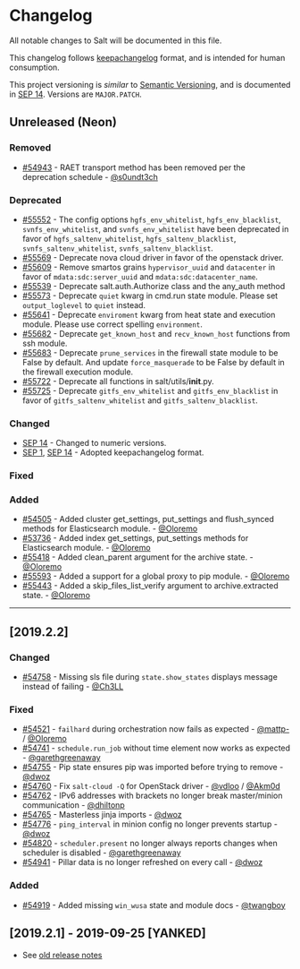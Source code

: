 # Changelog
All notable changes to Salt will be documented in this file.

This changelog follows [keepachangelog](https://keepachangelog.com/en/1.0.0/) format, and is intended for human consumption.

This project versioning is *similar* to [Semantic Versioning](https://semver.org), and is documented in [SEP 14](https://github.com/saltstack/salt-enhancement-proposals/pull/20/files).
Versions are `MAJOR.PATCH`.

## Unreleased (Neon)

### Removed

- [#54943](https://github.com/saltstack/salt/pull/54943) - RAET transport method has been removed per the deprecation schedule - [@s0undt3ch](https://github.com/s0undt3ch)

### Deprecated
- [#55552](https://github.com/saltstack/salt/pull/55552) - The config options `hgfs_env_whitelist`, `hgfs_env_blacklist`, `svnfs_env_whitelist`, and `svnfs_env_whitelist` have been deprecated in favor of `hgfs_saltenv_whitelist`, `hgfs_saltenv_blacklist`, `svnfs_saltenv_whitelist`, `svnfs_saltenv_blacklist`.
- [#55569](https://github.com/saltstack/salt/pull/55569) - Deprecate nova cloud driver in favor of the openstack driver.
- [#55609](https://github.com/saltstack/salt/pull/55609) - Remove smartos grains `hypervisor_uuid` and `datacenter` in favor of `mdata:sdc:server_uuid` and `mdata:sdc:datacenter_name`.
- [#55539](https://github.com/saltstack/salt/pull/55539) - Deprecate salt.auth.Authorize class and the any_auth method
- [#55573](https://github.com/saltstack/salt/pull/55573) - Deprecate `quiet` kwarg in cmd.run state module. Please set `output_loglevel` to `quiet` instead.
- [#55641](https://github.com/saltstack/salt/pull/55641) - Deprecate `enviroment` kwarg from heat state and execution module. Please use correct spelling `environment`.
- [#55682](https://github.com/saltstack/salt/pull/55682) - Deprecate `get_known_host` and `recv_known_host` functions from ssh module.
- [#55683](https://github.com/saltstack/salt/pull/55683) - Deprecate `prune_services` in the firewall state module to be False by default. And update `force_masquerade` to be False by default in the firewall execution module.
- [#55722](https://github.com/saltstack/salt/pull/55722) - Deprecate all functions in salt/utils/__init__.py.
- [#55725](https://github.com/saltstack/salt/pull/55725) - Deprecate `gitfs_env_whitelist` and `gitfs_env_blacklist` in favor of `gitfs_saltenv_whitelist` and `gitfs_saltenv_blacklist`.

### Changed

- [SEP 14](https://github.com/saltstack/salt-enhancement-proposals/pull/20) - Changed to numeric versions.
- [SEP 1](https://github.com/saltstack/salt-enhancement-proposals/blob/master/accepted/0001-changelog-format.md), [SEP 14](https://github.com/saltstack/salt-enhancement-proposals/pull/20) - Adopted keepachangelog format.

### Fixed

### Added

- [#54505](https://github.com/saltstack/salt/issues/54505) - Added cluster get_settings, put_settings and flush_synced methods for Elasticsearch module. - [@Oloremo](https://github.com/Oloremo)
- [#53736](https://github.com/saltstack/salt/issues/53736) - Added index get_settings, put_settings methods for Elasticsearch module. - [@Oloremo](https://github.com/Oloremo)
- [#55418](https://github.com/saltstack/salt/pull/55418) - Added clean_parent argument for the archive state. - [@Oloremo](https://github.com/Oloremo)
- [#55593](https://github.com/saltstack/salt/issues/55593) - Added a support for a global proxy to pip module. - [@Oloremo](https://github.com/Oloremo)
- [#55443](https://github.com/saltstack/salt/issues/55443) - Added a skip_files_list_verify argument to archive.extracted state. - [@Oloremo](https://github.com/Oloremo)

---

## [2019.2.2]

### Changed

- [#54758](https://github.com/saltstack/salt/issues/54758) - Missing sls file during `state.show_states` displays message instead of failing - [@Ch3LL](https://github.com/Ch3LL) 

### Fixed

- [#54521](https://github.com/saltstack/salt/issues/54521) - `failhard` during orchestration now fails as expected - [@mattp-](https://github.com/mattp-) / [@Oloremo](https://github.com/Oloremo)  
- [#54741](https://github.com/saltstack/salt/issues/54741) - `schedule.run_job` without time element now works as expected - [@garethgreenaway](https://github.com/garethgreenaway)
- [#54755](https://github.com/saltstack/salt/issues/54755) - Pip state ensures pip was imported before trying to remove - [@dwoz](https://github.com/dwoz)
- [#54760](https://github.com/saltstack/salt/issues/54760) - Fix `salt-cloud -Q` for OpenStack driver - [@vdloo](https://github.com/vdloo) / [@Akm0d](https://github.com/Akm0d)
- [#54762](https://github.com/saltstack/salt/issues/54762) - IPv6 addresses with brackets no longer break master/minion communication - [@dhiltonp](https://github.com/dhiltonp)
- [#54765](https://github.com/saltstack/salt/issues/54765) - Masterless jinja imports - [@dwoz](https://github.com/dwoz)
- [#54776](https://github.com/saltstack/salt/issues/54776) - `ping_interval` in minion config no longer prevents startup - [@dwoz](https://github.com/dwoz)
- [#54820](https://github.com/saltstack/salt/issues/54820) - `scheduler.present` no longer always reports changes when scheduler is disabled - [@garethgreenaway](https://github.com/garethgreenaway)
- [#54941](https://github.com/saltstack/salt/issues/54941) - Pillar data is no longer refreshed on every call - [@dwoz](https://github.com/dwoz)


### Added

- [#54919](https://github.com/saltstack/salt/pull/54919) - Added missing `win_wusa` state and module docs - [@twangboy](https://github.com/twangboy)

## [2019.2.1] - 2019-09-25 [YANKED]


- See [old release notes](https://docs.saltstack.com/en/latest/topics/releases/2019.2.1.html) 
